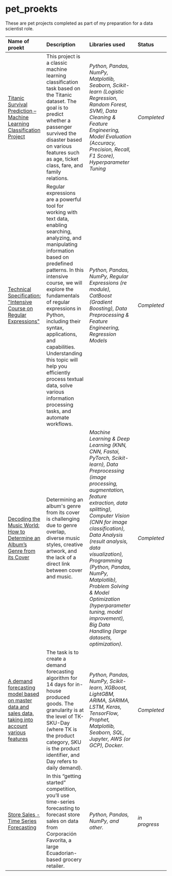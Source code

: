 # pet_proekts

These are pet projects completed as part of my preparation for a data scientist role.

| Name of proekt | Description | Libraries used | Status |
| :---------------------- | :---------------------- | :---------------------- | :---------------------- |
| [Titanic Survival Prediction – Machine Learning Classification Project](https://github.com/diman-dragon/pet_projects/tree/main/Titanic) | This project is a classic machine learning classification task based on the Titanic dataset. The goal is to predict whether a passenger survived the disaster based on various features such as age, ticket class, fare, and family relations.| *Python, Pandas, NumPy, Matplotlib, Seaborn, Scikit-learn (Logistic Regression, Random Forest, SVM), Data Cleaning & Feature Engineering, Model Evaluation (Accuracy, Precision, Recall, F1 Score), Hyperparameter Tuning*| *Completed* |
| [Technical Specification: "Intensive Course on Regular Expressions"](https://github.com/diman-dragon/pet_projects/tree/main/ford_price) | Regular expressions are a powerful tool for working with text data, enabling searching, analyzing, and manipulating information based on predefined patterns. In this intensive course, we will explore the fundamentals of regular expressions in Python, including their syntax, applications, and capabilities. Understanding this topic will help you efficiently process textual data, solve various information processing tasks, and automate workflows. | *Python, Pandas, NumPy, Regular Expressions (re module), CatBoost  (Gradient Boosting), Data Preprocessing & Feature Engineering, Regression Models*| *Completed* |
| [Decoding the Music World: How to Determine an Album’s Genre from its Cover](https://github.com/diman-dragon/pet_projects/tree/main/Genre_ID) | Determining an album's genre from its cover is challenging due to genre overlap, diverse music styles, creative artwork, and the lack of a direct link between cover and music.| *Machine Learning & Deep Learning (KNN, CNN, Fastai, PyTorch, Scikit-learn), Data Preprocessing (image processing, augmentation, feature extraction, data splitting), Computer Vision (CNN for image classification), Data Analysis (result analysis, data visualization), Programming (Python, Pandas, NumPy, Matplotlib), Problem Solving & Model Optimization (hyperparameter tuning, model improvement), Big Data Handling (large datasets, optimization).*| *Completed* |
| [A demand forecasting model based on master data and sales data, taking into account various features](https://github.com/diman-dragon/pet_projects/tree/main/lenta_demand) | The task is to create a demand forecasting algorithm for 14 days for in-house produced goods. The granularity is at the level of TК-SKU-Day (where TК is the product category, SKU is the product identifier, and Day refers to daily demand). | *Python, Pandas, NumPy, Scikit-learn, XGBoost, LightGBM, ARIMA, SARIMA, LSTM, Keras, TensorFlow, Prophet, Matplotlib, Seaborn, SQL, Jupyter, AWS (or GCP), Docker.*| *Completed* |
| [Store Sales - Time Series Forecasting](https://github.com/diman-dragon/pet_projects/tree/main/store_sales) | In this “getting started” competition, you’ll use time-series forecasting to forecast store sales on data from Corporación Favorita, a large Ecuadorian-based grocery retailer. | *Python, Pandas, NumPy, and other.*| *in progress* |